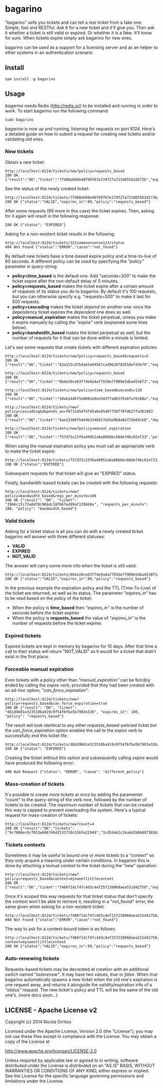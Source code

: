 bagarino
========
"bagarino" _sells_ you tickets and can tell a real ticket from a fake one. Simple, fast and RESTful.
Ask it for a new ticket and it'll give you. Then ask it whether a ticket is still valid or expired. Or whether it is a fake. It'll know for sure.
When tickets expire simply ask bagarino for new ones.

bagarino can be used as a support for a licensing server and as an helper to other systems in an authentication scenario.


Install
-------
	npm install -g bagarino

Usage
-----
_bagarino_ needs Redis (http://redis.io/) to be installed and running in order to work.
To start bagarino run the following command:

	sudo bagarino

_bagarino_ is now up and running, listening for requests on port 8124.
Here's a detailed guide on how to submit a request for creating new tickets and/or validating old ones.

### New tickets
Obtain a new ticket:

    http://localhost:8124/tickets/new?policy=requests_based
    200 OK {"result":"OK","ticket":"7fd88ab09e40f99767e17df27a723d05562d573b","expires_in":100,"policy":"requests_based"}

See the status of the newly created ticket:

    http://localhost:8124/tickets/7fd88ab09e40f99767e17df27a723d05562d573b/status
    200 OK {"status":"VALID","expires_in":99,"policy":"requests_based"}

After some requests (99 more in this case) the ticket expires. Then, asking for it again will result in the following response:

    200 OK {"status": "EXPIRED"}

Asking for a non-existent ticket results in the following:

    http://localhost:8124/tickets/321somenonsense123/status
    404 Not Found {"status":"ERROR","cause":"not_found"}

By default new tickets have a time-based expire policy and a time-to-live of 60 seconds.
A different policy can be used by specifying the _"policy"_ parameter in query-string:
 * **policy=time_based** is the default one. Add "seconds=300" to make the ticket expire after the non-default delay of 5 minutes.
 * **policy=requests_based** makes the ticket expire after a certain amount of requests of its status you do to bagarino. By default it's 100 requests, but you can otherwise specify e.g. "requests=500" to make it last for 500 requests.
 * **policy=cascading** makes the ticket _depend_ on another one: once the _dependency_ ticket expires the _dependent_ one does as well.
 * **policy=manual_expiration** makes the ticket perpetual, unless you make it expire manually by calling the _"expire"_ verb (explained some lines below).
 * **policy=bandwidth_based** makes the ticket perpetual as well, but the number of requests for it that can be done within a minute is limited.

Let's see some requests that create tickets with different expiration policies:

    http://localhost:8124/tickets/new?policy=requests_based&requests=5
    200 OK {"result":"OK","ticket":"62a315cd7bdae5e84567cad9620f82b5defd3ef0","expires_in":5,"policy":"requests_based"}
    
    http://localhost:8124/tickets/new?policy=requests_based
    200 OK {"result":"OK","ticket":"0b4e20ce63f7de9a4a77910e7f909e5dba4538f3","expires_in":100,"policy":"requests_based"}
    
    http://localhost:8124/tickets/new?policy=time_based&seconds=120
    200 OK {"result":"OK","ticket":"50ab14d6f5dd082e8ed343f7adb5f916fa76188a","expires_in":120,"policy":"time_based"}
    
    http://localhost:8124/tickets/new?policy=cascading&depends_on=f073145dfdf45a6e85d0f758f78fd627fa301983
    200 OK {"result":"OK","ticket":"9ae23360fb4e9b3348917eb5e9b8a8e725b0dcb0","depends_on":"f073145dfdf45a6e85d0f758f78fd627fa301983","policy":"cascading"}
    
    http://localhost:8124/tickets/new?policy=manual_expiration
    200 OK {"result":"OK","ticket":"f57d75c23f6a49951a6e886bbc60de74bc02ef33","policy":"manual_expiration"}

When using the manual expiration policy you must call an appropriate verb to make the ticket expire:

    http://localhost:8124/tickets/f57d75c23f6a49951a6e886bbc60de74bc02ef33/expire
    200 OK {"status":"EXPIRED"}

Subsequent requests for that ticket will give an "EXPIRED" status.

Finally, bandwidth-based tickets can be created with the following requests:

	http://localhost:8124/tickets/new?policy=bandwidth_based&reqs_per_minute=100
    200 OK {"result": "OK", "ticket": "2966c1fc73a0d78c96bdc18fb67ed99af1356b8a", "requests_per_minute": 100, "policy": "bandwidth_based"}


### Valid tickets
Asking for a ticket status is all you can do with a newly created ticket. bagarino will answer with three different statuses:
 * **VALID**
 * **EXPIRED**
 * **NOT_VALID**

The answer will carry some more info when the ticket is still valid:

    http://localhost:8124/tickets/0b4e20ce63f7de9a4a77910e7f909e5dba4538f3/status
    200 OK {"status":"VALID","expires_in":99,"policy":"requests_based"}

In the previous example the expiration policy and the TTL (Time-To-Live) of the ticket are returned, as well as its status.
The parameter *"expires_in"* has to be read based on the policy of the ticket:
 * When the policy is **time_based** then *"expires_in"* is the number of seconds before the ticket expires
 * When the policy is **requests_based** the value of *"expires_in"* is the number of requests before the ticket expires


### Expired tickets
Expired tickets are kept in memory by bagarino for 10 days. After that time a call to their status will return "NOT_VALID" as it would for a ticket that didn't exist in the first place.


### Forceable manual expiration
Even tickets with a policy other than *"manual_expiration"* can be forcibly ended by calling the *expire* verb, provided that they had been created with an ad-hoc option, *"can\_force\_expiration"*:

	http://localhost:8124/tickets/new?policy=requests_based&can_force_expiration=true
    200 OK {"result": "OK", "ticket": "d81d9b01e323510ba919c0f54fbfba5b7903e326", "expires_in": 100, "policy": "requests_based"}

The result will look identical to any other *requests_based*-policied ticket but the *can\_force\_expiration* option enables the call to the *expire* verb to successfully end this ticket life:

	http://localhost:8124/tickets/d81d9b01e323510ba919c0f54fbfba5b7903e326/expire
    200 OK {"status": "EXPIRED"}

Creating the ticket without this option and subsequently calling *expire* would have produced the following error:

	400 Bad Request {"status": "ERROR", "cause": "different_policy"}


### Mass-creation of tickets
It's possible to create more tickets at once by adding the paramenter "count" to the query-string of the verb _new_, followed by the number of tickets to be created.
The maximum number of tickets that can be created this way is capped to prevent overloading the system.
Here's a typical request for mass-creation of tickets:

    http://localhost:8124/tickets/new?count=4
    200 OK {"result":"OK","tickets":["9c7800ec9cf053e60674042533710c556fe22949","3cd5da62c2ba6d2b6b8973016264282f61f4afdd","7207c7effb2bd8fd97b885a4f72492a97e79babf","75a6cf2ba0454dfe74a4d6ce8baa80881fb76005"],"expire_in":60,"policy":"time_based"}


### Tickets contexts
Sometimes it may be useful to bound one or more tickets to a "context" so they only acquire a meaning under certain conditions.
In bagarino this is done by attaching a textual context to the ticket during the "new" operation:

    http://localhost:8124/tickets/new?policy=requests_based&context=mysweetlittlecontext
    200 OK {"result":"OK","ticket":"7486f1dcf4fc4d3c4ef257230060aea531d42758","expires_in":100,"policy":"requests_based"}

Once it's scoped this way requests for that ticket status that don't specify the context won't be able to retrieve it, resulting in a "not_found" error, the same given when asking for a non-existent ticket:

    http://localhost:8124/tickets/7486f1dcf4fc4d3c4ef257230060aea531d42758/status
    404 Not Found {"status":"ERROR","cause":"not_found"}

The way to ask for a context-bound token is as follows:

    http://localhost:8124/tickets/7486f1dcf4fc4d3c4ef257230060aea531d42758/status?context=mysweetlittlecontext
    200 OK {"status":"VALID","expires_in":99,"policy":"requests_based"}


### Auto-renewing tickets
Requests-based tickets may be decorated at creation with an additional switch named _"autorenew"_.
It may have two values, _true_ or _false_. When _true_ bagarino automatically spawns a new ticket when the old one's expiration is one request away, and returns it alongside the validity/expiration info of a _"status"_ request.
The new ticket's policy and TTL will be the same of the old one's.
(more docs soon...)




LICENSE - Apache License v2
---------------------------
Copyright (c) 2014 Nicola Orritos

Licensed under the Apache License, Version 2.0 (the "License");
you may not use these files except in compliance with the License.
You may obtain a copy of the License at

   http://www.apache.org/licenses/LICENSE-2.0

Unless required by applicable law or agreed to in writing, software
distributed under the License is distributed on an "AS IS" BASIS,
WITHOUT WARRANTIES OR CONDITIONS OF ANY KIND, either express or implied.
See the License for the specific language governing permissions and
limitations under the License.

